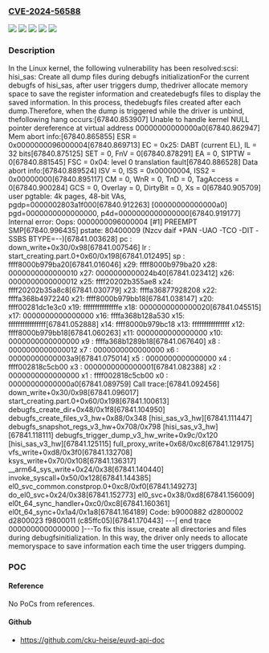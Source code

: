 ### [CVE-2024-56588](https://cve.mitre.org/cgi-bin/cvename.cgi?name=CVE-2024-56588)
![](https://img.shields.io/static/v1?label=Product&message=Linux&color=blue)
![](https://img.shields.io/static/v1?label=Version&message=&color=brightgreen)
![](https://img.shields.io/static/v1?label=Version&message=4.5%20&color=brightgreen)
![](https://img.shields.io/static/v1?label=Version&message=47caad1577cd7a39e2048c5e4edbce4b863dc12b%20&color=brightgreen)
![](https://img.shields.io/static/v1?label=Vulnerability&message=n%2Fa&color=blue)

### Description

In the Linux kernel, the following vulnerability has been resolved:scsi: hisi_sas: Create all dump files during debugfs initializationFor the current debugfs of hisi_sas, after user triggers dump, thedriver allocate memory space to save the register information and createdebugfs files to display the saved information. In this process, thedebugfs files created after each dump.Therefore, when the dump is triggered while the driver is unbind, thefollowing hang occurs:[67840.853907] Unable to handle kernel NULL pointer dereference at virtual address 00000000000000a0[67840.862947] Mem abort info:[67840.865855]   ESR = 0x0000000096000004[67840.869713]   EC = 0x25: DABT (current EL), IL = 32 bits[67840.875125]   SET = 0, FnV = 0[67840.878291]   EA = 0, S1PTW = 0[67840.881545]   FSC = 0x04: level 0 translation fault[67840.886528] Data abort info:[67840.889524]   ISV = 0, ISS = 0x00000004, ISS2 = 0x00000000[67840.895117]   CM = 0, WnR = 0, TnD = 0, TagAccess = 0[67840.900284]   GCS = 0, Overlay = 0, DirtyBit = 0, Xs = 0[67840.905709] user pgtable: 4k pages, 48-bit VAs, pgdp=0000002803a1f000[67840.912263] [00000000000000a0] pgd=0000000000000000, p4d=0000000000000000[67840.919177] Internal error: Oops: 0000000096000004 [#1] PREEMPT SMP[67840.996435] pstate: 80400009 (Nzcv daif +PAN -UAO -TCO -DIT -SSBS BTYPE=--)[67841.003628] pc : down_write+0x30/0x98[67841.007546] lr : start_creating.part.0+0x60/0x198[67841.012495] sp : ffff8000b979ba20[67841.016046] x29: ffff8000b979ba20 x28: 0000000000000010 x27: 0000000000024b40[67841.023412] x26: 0000000000000012 x25: ffff20202b355ae8 x24: ffff20202b35a8c8[67841.030779] x23: ffffa36877928208 x22: ffffa368b4972240 x21: ffff8000b979bb18[67841.038147] x20: ffff00281dc1e3c0 x19: fffffffffffffffe x18: 0000000000000020[67841.045515] x17: 0000000000000000 x16: ffffa368b128a530 x15: ffffffffffffffff[67841.052888] x14: ffff8000b979bc18 x13: ffffffffffffffff x12: ffff8000b979bb18[67841.060263] x11: 0000000000000000 x10: 0000000000000000 x9 : ffffa368b1289b18[67841.067640] x8 : 0000000000000012 x7 : 0000000000000000 x6 : 00000000000003a9[67841.075014] x5 : 0000000000000000 x4 : ffff002818c5cb00 x3 : 0000000000000001[67841.082388] x2 : 0000000000000000 x1 : ffff002818c5cb00 x0 : 00000000000000a0[67841.089759] Call trace:[67841.092456]  down_write+0x30/0x98[67841.096017]  start_creating.part.0+0x60/0x198[67841.100613]  debugfs_create_dir+0x48/0x1f8[67841.104950]  debugfs_create_files_v3_hw+0x88/0x348 [hisi_sas_v3_hw][67841.111447]  debugfs_snapshot_regs_v3_hw+0x708/0x798 [hisi_sas_v3_hw][67841.118111]  debugfs_trigger_dump_v3_hw_write+0x9c/0x120 [hisi_sas_v3_hw][67841.125115]  full_proxy_write+0x68/0xc8[67841.129175]  vfs_write+0xd8/0x3f0[67841.132708]  ksys_write+0x70/0x108[67841.136317]  __arm64_sys_write+0x24/0x38[67841.140440]  invoke_syscall+0x50/0x128[67841.144385]  el0_svc_common.constprop.0+0xc8/0xf0[67841.149273]  do_el0_svc+0x24/0x38[67841.152773]  el0_svc+0x38/0xd8[67841.156009]  el0t_64_sync_handler+0xc0/0xc8[67841.160361]  el0t_64_sync+0x1a4/0x1a8[67841.164189] Code: b9000882 d2800002 d2800023 f9800011 (c85ffc05)[67841.170443] ---[ end trace 0000000000000000 ]---To fix this issue, create all directories and files during debugfsinitialization. In this way, the driver only needs to allocate memoryspace to save information each time the user triggers dumping.

### POC

#### Reference
No PoCs from references.

#### Github
- https://github.com/cku-heise/euvd-api-doc

